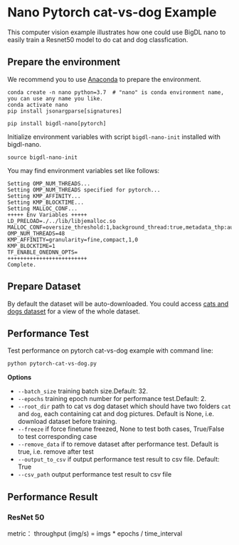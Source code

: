 # Nano Pytorch cat-vs-dog Example
This computer vision example illustrates how one could use BigDL nano to easily train 
a Resnet50 model to do cat and dog classfication. 

## Prepare the environment
We recommend you to use [Anaconda](https://www.anaconda.com/distribution/#linux) to prepare the environment.

```
conda create -n nano python=3.7  # "nano" is conda environment name, you can use any name you like.
conda activate nano
pip install jsonargparse[signatures]

pip install bigdl-nano[pytorch]
```
Initialize environment variables with script `bigdl-nano-init` installed with bigdl-nano.
```
source bigdl-nano-init
``` 
You may find environment variables set like follows:
```
Setting OMP_NUM_THREADS...
Setting OMP_NUM_THREADS specified for pytorch...
Setting KMP_AFFINITY...
Setting KMP_BLOCKTIME...
Setting MALLOC_CONF...
+++++ Env Variables +++++
LD_PRELOAD=./../lib/libjemalloc.so
MALLOC_CONF=oversize_threshold:1,background_thread:true,metadata_thp:auto,dirty_decay_ms:-1,muzzy_decay_ms:-1
OMP_NUM_THREADS=48
KMP_AFFINITY=granularity=fine,compact,1,0
KMP_BLOCKTIME=1
TF_ENABLE_ONEDNN_OPTS=
+++++++++++++++++++++++++
Complete.
```
## Prepare Dataset
By default the dataset will be auto-downloaded.
You could access [cats and dogs dataset](https://storage.googleapis.com/mledu-datasets/cats_and_dogs_filtered.zip) for a view of the whole dataset.

## Performance Test
Test performance on pytorch cat-vs-dog example with command line:

```bash
python pytorch-cat-vs-dog.py
```
**Options**
* `--batch_size` training batch size.Default: 32.
* `--epochs` training epoch number for performance test.Default: 2.
* `--root_dir` path to cat vs dog dataset which should have two folders `cat` and `dog`, each containing cat and dog pictures. Default is None, i.e. download dataset before training.
* `--freeze` if force finetune freezed, None to test both cases, True/False to test corresponding case
* `--remove_data` if to remove dataset after performance test. Default is true, i.e. remove after test
* `--output_to_csv` if output performance test result to csv file. Default: True
* `--csv_path` output performance test result to csv file

## Performance Result
### ResNet 50
metric： throughput (img/s) = imgs * epochs / time_interval
